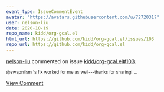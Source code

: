 ```yaml
---
event_type: IssueCommentEvent
avatar: "https://avatars.githubusercontent.com/u/7272031?"
user: nelson-liu
date: 2020-10-19
repo_name: kidd/org-gcal.el
html_url: https://github.com/kidd/org-gcal.el/issues/103
repo_url: https://github.com/kidd/org-gcal.el
---
```


<a href='https://github.com/nelson-liu' target='_blank'>nelson-liu</a> commented on issue <a href='https://github.com/kidd/org-gcal.el/issues/103' target='_blank'>kidd/org-gcal.el#103</a>.

<small>@swapnilsm 's fix worked for me as well---thanks for sharing!...</small>

<a href='https://github.com/kidd/org-gcal.el/issues/103' target='_blank'>View Comment</a>